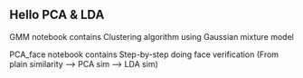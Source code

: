 ## Hello PCA & LDA
GMM notebook contains Clustering algorithm using Gaussian mixture model

PCA_face notebook contains Step-by-step doing face verification (From plain similarity --> PCA sim --> LDA sim)
